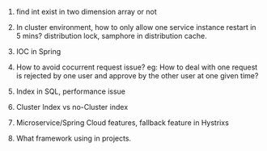 1. find int exist in two dimension array or not

2. In cluster environment, how to only allow one service instance restart in 5 mins? distribution lock, samphore in distribution cache.

3. IOC in Spring

4. How to avoid cocurrent request issue? eg: How to deal with one request is rejected by one user and approve by the other user at one given time?

5. Index in SQL, performance issue

6. Cluster Index vs no-Cluster index

7. Microservice/Spring Cloud features, fallback feature in Hystrixs

8. What framework using in projects.
